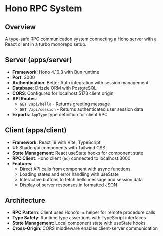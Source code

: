 # Hono RPC System

## Overview
A type-safe RPC communication system connecting a Hono server with a React client in a turbo monorepo setup.

## Server (apps/server)
- **Framework**: Hono 4.10.3 with Bun runtime
- **Port**: 3000
- **Authentication**: Better Auth integration with session management
- **Database**: Drizzle ORM with PostgreSQL
- **CORS**: Configured for localhost:5173 client origin
- **API Routes**:
  - `GET /api/hello` - Returns greeting message
  - `GET /api/session` - Returns authenticated user session data
- **Exports**: `AppType` type definition for client RPC

## Client (apps/client)
- **Framework**: React 19 with Vite, TypeScript
- **UI**: Shadcn/ui components with Tailwind CSS
- **State Management**: React useState hooks for component state
- **RPC Client**: Hono client (`hc`) connected to localhost:3000
- **Features**:
  - Direct API calls from component with async functions
  - Loading states and error handling with useState
  - Interactive buttons to fetch hello message and session data
  - Display of server responses in formatted JSON

## Architecture
- **RPC Pattern**: Client uses Hono's `hc` helper for remote procedure calls
- **Type Safety**: Runtime type assertions with TypeScript interfaces
- **State Management**: Local component state with useState hooks
- **Cross-Origin**: CORS middleware enables client-server communication
